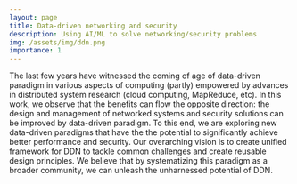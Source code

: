 ```yaml
---
layout: page
title: Data-driven networking and security 
description: Using AI/ML to solve networking/security problems
img: /assets/img/ddn.png
importance: 1
---
```


The last few years have witnessed the coming of age of data-driven paradigm in
various aspects of computing (partly) empowered by advances in distributed
system research (cloud computing, MapReduce, etc). In this work, we observe
that the benefits can flow the opposite direction: the design and management of
networked systems and security solutions can be improved by data-driven
paradigm. To this end, we are exploring new  data-driven paradigms that have
the the potential to significantly achieve better performance and security.
Our overarching vision is to create unified framework for DDN to tackle  common
challenges and  create reusable design principles. We believe that by
systematizing this paradigm as a broader community, we can unleash the
unharnessed potential of DDN.


